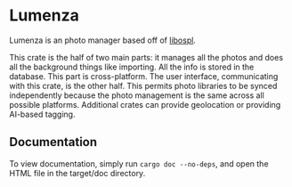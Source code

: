 # Lumenza
Lumenza is an photo manager based off of [libospl](https://github.com/libospl/libospl).

This crate is the half of two main parts: it manages all the photos and does all the background things like importing. All the info is stored in the database. This part is cross-platform. The user interface, communicating with this crate, is the other half. This permits photo libraries to be synced independently because the photo management is the same across all possible platforms. Additional crates can provide geolocation or providing AI-based tagging.

## Documentation
To view documentation, simply run `cargo doc --no-deps`, and open the HTML file in the target/doc directory. 
